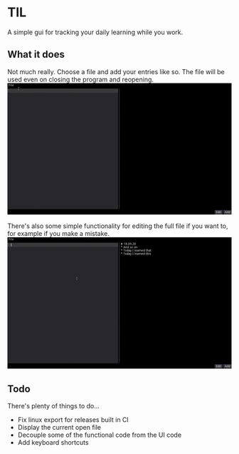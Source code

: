 # TIL

A simple gui for tracking your daily learning while you work.

## What it does
Not much really. Choose a file and add your entries like so. The file will be used even on closing the program and reopening.
![](res/doc/til.gif)

There's also some simple functionality for editing the full file if you want to, for example if you make a mistake.
![](res/doc/til2.gif)

## Todo

There's plenty of things to do...
* Fix linux export for releases built in CI
* Display the current open file
* Decouple some of the functional code from the UI code
* Add keyboard shortcuts